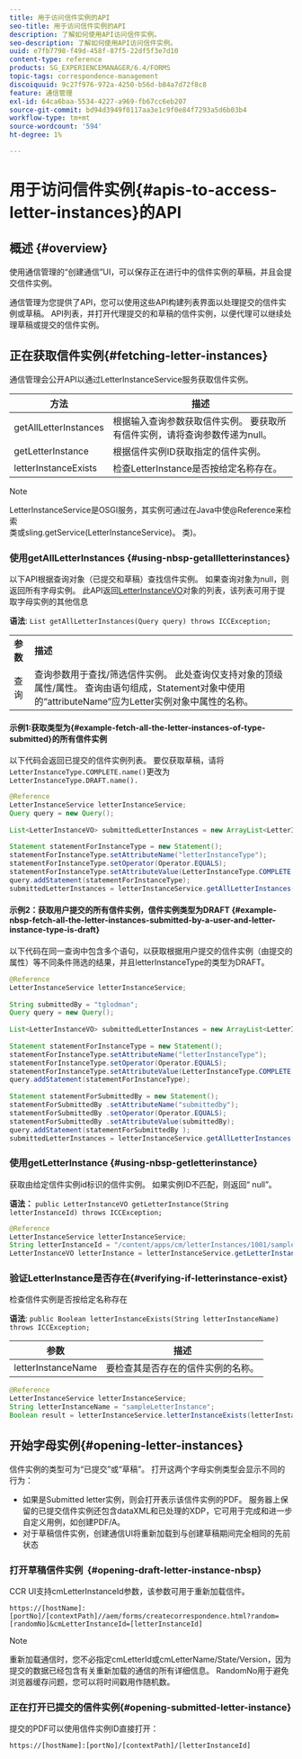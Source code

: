 ```yaml
---
title: 用于访问信件实例的API
seo-title: 用于访问信件实例的API
description: 了解如何使用API访问信件实例。
seo-description: 了解如何使用API访问信件实例。
uuid: e7fb7798-f49d-458f-87f5-22df5f3e7d10
content-type: reference
products: SG_EXPERIENCEMANAGER/6.4/FORMS
topic-tags: correspondence-management
discoiquuid: 9c27f976-972a-4250-b56d-b84a7d72f8c8
feature: 通信管理
exl-id: 64ca6baa-5534-4227-a969-fb67cc6eb207
source-git-commit: bd94d3949f0117aa3e1c9f0e84f7293a5d6b03b4
workflow-type: tm+mt
source-wordcount: '594'
ht-degree: 1%

---
```


# 用于访问信件实例{#apis-to-access-letter-instances}的API

## 概述 {#overview}

使用通信管理的“创建通信”UI，可以保存正在进行中的信件实例的草稿，并且会提交信件实例。

通信管理为您提供了API，您可以使用这些API构建列表界面以处理提交的信件实例或草稿。 API列表，并打开代理提交的和草稿的信件实例，以便代理可以继续处理草稿或提交的信件实例。

## 正在获取信件实例{#fetching-letter-instances}

通信管理会公开API以通过LetterInstanceService服务获取信件实例。

| 方法 | 描述 |
|--- |--- |
| getAllLetterInstances | 根据输入查询参数获取信件实例。 要获取所有信件实例，请将查询参数传递为null。 |
| getLetterInstance | 根据信件实例ID获取指定的信件实例。 |
| letterInstanceExists | 检查LetterInstance是否按给定名称存在。 |

>[!NOTE]
>
>LetterInstanceService是OSGI服务，其实例可通过在Java中使@Reference来检索\
>类或sling.getService(LetterInstanceService)。 类)。

### 使用getAllLetterInstances {#using-nbsp-getallletterinstances}

以下API根据查询对象（已提交和草稿）查找信件实例。 如果查询对象为null，则返回所有字母实例。 此API返回[LetterInstanceVO](https://helpx.adobe.com/aem-forms/6-2/javadocs/com/adobe/icc/dbforms/obj/LetterInstanceVO.html)对象的列表，该列表可用于提取字母实例的其他信息

**语法**:  `List getAllLetterInstances(Query query) throws ICCException;`

<table> 
 <tbody> 
  <tr> 
   <td><strong>参数</strong></td> 
   <td><strong>描述</strong></td> 
  </tr> 
  <tr> 
   <td>查询</td> 
   <td>查询参数用于查找/筛选信件实例。 此处查询仅支持对象的顶级属性/属性。 查询由语句组成，Statement对象中使用的“attributeName”应为Letter实例对象中属性的名称。<br /> </td> 
  </tr> 
 </tbody> 
</table>

#### 示例1:获取类型为{#example-fetch-all-the-letter-instances-of-type-submitted}的所有信件实例

以下代码会返回已提交的信件实例列表。 要仅获取草稿，请将`LetterInstanceType.COMPLETE.name()`更改为`LetterInstanceType.DRAFT.name().`

```java
@Reference
LetterInstanceService letterInstanceService;
Query query = new Query();
 
List<LetterInstanceVO> submittedLetterInstances = new ArrayList<LetterInstanceVO>();
 
Statement statementForInstanceType = new Statement();
statementForInstanceType.setAttributeName("letterInstanceType");
statementForInstanceType.setOperator(Operator.EQUALS);
statementForInstanceType.setAttributeValue(LetterInstanceType.COMPLETE.name());
query.addStatement(statementForInstanceType);
submittedLetterInstances = letterInstanceService.getAllLetterInstances(query);
```

#### 示例2：获取用户提交的所有信件实例，信件实例类型为DRAFT {#example-nbsp-fetch-all-the-letter-instances-submitted-by-a-user-and-letter-instance-type-is-draft}

以下代码在同一查询中包含多个语句，以获取根据用户提交的信件实例（由提交的属性）等不同条件筛选的结果，并且letterInstanceType的类型为DRAFT。

```java
@Reference
LetterInstanceService letterInstanceService;
 
String submittedBy = "tglodman";
Query query = new Query();
 
List<LetterInstanceVO> submittedLetterInstances = new ArrayList<LetterInstanceVO>();
 
Statement statementForInstanceType = new Statement();
statementForInstanceType.setAttributeName("letterInstanceType");
statementForInstanceType.setOperator(Operator.EQUALS);
statementForInstanceType.setAttributeValue(LetterInstanceType.COMPLETE.name());
query.addStatement(statementForInstanceType);
 
Statement statementForSubmittedBy = new Statement();
statementForSubmittedBy .setAttributeName("submittedby");
statementForSubmittedBy .setOperator(Operator.EQUALS);
statementForSubmittedBy .setAttributeValue(submittedBy);
query.addStatement(statementForSubmittedBy );
submittedLetterInstances = letterInstanceService.getAllLetterInstances(query);
```

### 使用getLetterInstance {#using-nbsp-getletterinstance}

获取由给定信件实例id标识的信件实例。 如果实例ID不匹配，则返回“ null”。

**语法：** `public LetterInstanceVO getLetterInstance(String letterInstanceId) throws ICCException;`

```java
@Reference
LetterInstanceService letterInstanceService;
String letterInstanceId = "/content/apps/cm/letterInstances/1001/sampleLetterInstance";
LetterInstanceVO letterInstance = letterInstanceService.getLetterInstance(letterInstanceId );
```

### 验证LetterInstance是否存在{#verifying-if-letterinstance-exist}

检查信件实例是否按给定名称存在

**语法**:  `public Boolean letterInstanceExists(String letterInstanceName) throws ICCException;`

| **参数** | **描述** |
|---|---|
| letterInstanceName | 要检查其是否存在的信件实例的名称。 |

```java
@Reference
LetterInstanceService letterInstanceService;
String letterInstanceName = "sampleLetterInstance";
Boolean result = letterInstanceService.letterInstanceExists(letterInstanceName );
```

## 开始字母实例{#opening-letter-instances}

信件实例的类型可为“已提交”或“草稿”。 打开这两个字母实例类型会显示不同的行为：

* 如果是Submitted letter实例，则会打开表示该信件实例的PDF。 服务器上保留的已提交信件实例还包含dataXML和已处理的XDP，它可用于完成和进一步自定义用例，如创建PDF/A。
* 对于草稿信件实例，创建通信UI将重新加载到与创建草稿期间完全相同的先前状态

### 打开草稿信件实例  {#opening-draft-letter-instance-nbsp}

CCR UI支持cmLetterInstanceId参数，该参数可用于重新加载信件。

`https://[hostName]:[portNo]/[contextPath]//aem/forms/createcorrespondence.html?random=[randomNo]&cmLetterInstanceId=[letterInstanceId]`

>[!NOTE]
>
>重新加载通信时，您不必指定cmLetterId或cmLetterName/State/Version，因为提交的数据已经包含有关重新加载的通信的所有详细信息。 RandomNo用于避免浏览器缓存问题，您可以将时间戳用作随机数。

### 正在打开已提交的信件实例{#opening-submitted-letter-instance}

提交的PDF可以使用信件实例ID直接打开：

`https://[hostName]:[portNo]/[contextPath]/[letterInstanceId]`
